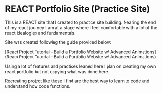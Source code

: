 # REACT Portfolio Site (Practice Site)

This is a REACT site that I created to practice site building. Nearing the end of my react journey I am at a stage where I feel comfortable with a lot of the react idealogies and fundamentals.

Site was created following the guide provided below:

[React Project Tutorial – Build a Portfolio Website w/ Advanced Animations](React Project Tutorial – Build a Portfolio Website w/ Advanced Animations)

Using a lot of features and practices leaned here I plan on creating my own react portfolio but not copying what was done here.

Recreating project like these I find are the best way to learn to code and understand how code functions.
